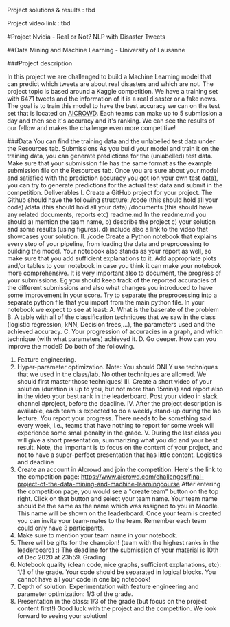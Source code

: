 


Project solutions & results : tbd

Project video link : tbd

#Project Nvidia - Real or Not? NLP with Disaster Tweets

##Data Mining and Machine Learning - University of Lausanne

###Project description

In this project we are challenged to build a Machine Learning model that can predict which tweets are about real disasters and which are not. The
project topic is based around a Kaggle competition. We have a training set with 6471 tweets and the information of it is a real disaster or a fake news. The goal is to train this model to have the best accuracy we can on the test set that is located on [AICROWD](https://www.aicrowd.com/challenges/final-project-of-the-data-mining-and-machine-learning-course). Each teams can make up to 5 submission a day and then see it's accuracy and it's ranking. We can see the results of our fellow and makes the challenge even more competitive!

###Data
You can find the training data and the unlabelled test data under the Resources tab.
Submissions
As you build your model and train it on the training data, you can generate predictions for the
(unlabelled) test data. Make sure that your submission file has the same format as the example
submission file on the Resources tab. Once you are sure about your model and satisfied with the
prediction accuracy you got (on your own test data), you can try to generate predictions for the
actual test data and submit in the competition.
Deliverables
I. Create a GitHub project for your project. The Github should have the following structure:
/code (this should hold all your code)
/data (this should hold all your data)
/documents (this should have any related documents, reports etc)
readme.md
In the readme.md you should a) mention the team name, b) describe the project c) your solution
and some results (using figures). d) include also a link to the video that showcases your solution.
II. /code
Create a Python notebook that explains every step of your pipeline, from loading the data
and preprocessing to building the model. Your notebook also stands as your report as well, so
make sure that you add sufficient explanations to it. Add appropriate plots and/or tables to
your notebook in case you think it can make your notebook more comprehensive. It is very
important also to document, the progress of your submissions. Eg you should keep track of
the reported accuracies of the different submissions and also what changes you introduced to
have some improvement in your score.
Try to separate the preprocessing into a separate python file that you import from the main
python file. In your notebook we expect to see at least:
A. What is the baserate of the problem
B. A table with all of the classification techniques that we saw in the class (logistic regression,
kNN, Decision trees,…), the parameters used and the achieved accuracy.
C. Your progression of accuracies in a graph, and which technique (with what parameters)
achieved it.
D. Go deeper. How can you improve the model? Do both of the following.
1. Feature engineering.
2. Hyper-parameter optimization.
Note: You should ONLY use techniques that we used in the class/lab. No other techniques are
allowed. We should first master those techniques!
III. Create a short video of your solution (duration is up to you, but not more than 15mins) and
report also in the video your best rank in the leaderboard. Post your video in slack channel
#project, before the deadline.
IV. After the project description is available, each team is expected to do a weekly stand-up
during the lab lecture. You report your progress. There needs to be something said every
week, i.e., teams that have nothing to report for some week will experience some small
penalty in the grade.
V. During the last class you will give a short presentation, summarizing what you did and your
best result. Note, the important is to focus on the content of your project, and not to have a
super-perfect presentation that has little content.
Logistics and deadline
1. Create an account in AIcrowd and join the competition. Here's the link to the competition
page:
https://www.aicrowd.com/challenges/final-project-of-the-data-mining-and-machine-learningcourse
After entering the competition page, you would see a "create team" button on the top right.
Click on that button and select your team name. Your team name should be the same as the
name which was assigned to you in Moodle. This name will be shown on the leaderboard.
Once your team is created you can invite your team-mates to the team. Remember each team
could only have 3 participants.
2. Make sure to mention your team name in your notebook.
3. There will be gifts for the champion! (team with the highest ranks in the leaderboard) :)
The deadline for the submission of your material is 10th of Dec 2020 at 23h59.
Grading
1. Notebook quality (clean code, nice graphs, sufficient explanations, etc): 1/3 of the grade. Your
code should be separated in logical blocks. You cannot have all your code in one big
notebook!
2. Depth of solution. Experimentation with feature engineering and parameter optimization: 1/3
of the grade.
3. Presentation in the class: 1/3 of the grade (but focus on the project content first!)
Good luck with the project and the competition. We look forward to seeing your solution!
